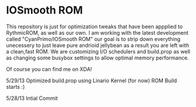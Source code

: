 IOSmooth ROM
=========

This repository is just for optimization tweaks that have been appplied to RythmicROM, as well as our own. I am working
with the latest development called "CyanPrimo/IOSmooth ROM" our goal is to strip down everything unecessery to just leave pure andrioid 
jellybean as a result you are left with a clean,fast ROM. We are customizing I/O schedulers and build.prop as well as changing some busybox settings to allow optimal memory performance.

Of course you can find me on XDA!

5/29/13
Optimized build.prop
using Linario Kernel (for now)
ROM Build starts :)

5/28/13
Intial Commit
